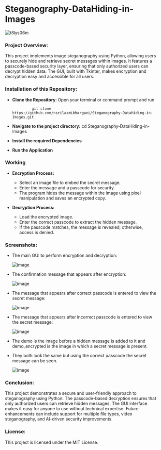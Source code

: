 # Steganography-DataHiding-in-Images

![t8lys06m](https://github.com/user-attachments/assets/b3453a6b-6006-4742-bd63-9ce3ff2b21bb)

### Project Overview:
This project implements image steganography using Python, allowing users to securely hide and retrieve secret messages within images. It features a passcode-based security layer, ensuring that only authorized users can decrypt hidden data. The GUI, built with Tkinter, makes encryption and decryption easy and accessible for all users.

### Installation of this Repository:
- __Clone the Repository__: Open your terminal or command prompt and run <br>


               git clone https://github.com/nsrilaxmibhargavi/Steganography-DataHiding-in-Images.git

  
- __Navigate to the project directory:__
  cd Steganography-DataHiding-in-Images

- __Install the required Dependencies__
- __Run the Application__



### Working

- __Encryption Process:__

   - Select an image file to embed the secret message.
   - Enter the message and a passcode for security.
   - The program hides the message within the image using pixel manipulation and saves an encrypted copy.

- __Decryption Process:__
    - Load the encrypted image.
    - Enter the correct passcode to extract the hidden message.
    - If the passcode matches, the message is revealed; otherwise, access is denied.

### Screenshots:

- The main GUI to perform encryption and decryption:
  
  ![image](https://github.com/user-attachments/assets/ef44b5a2-d783-42d3-abfd-787cd53d37b8)

- The confirmation message that appears after encryption:     

  ![image](https://github.com/user-attachments/assets/4ad176f6-f01b-4792-a2b1-4c44484ecc80)

- The message that appears after correct passcode is entered to view the secret message:

  ![image](https://github.com/user-attachments/assets/678d7d3a-b869-4871-b780-c8f83aa88ff6)

- The message that appears after incorrect passcode is entered to view the secret message:

  ![image](https://github.com/user-attachments/assets/73469f2e-0bdc-44c2-b8da-d53ead86ecf4)

- The demo is the image before a hidden message is added to it and demo_encrypted is the image in which a secret message is present.
- They both look the same but using the correct passcode the secret message can be seen.

  ![image](https://github.com/user-attachments/assets/4e8ee3a1-c3ed-47dc-956b-6400b0192310)

  
### Conclusion:

This project demonstrates a secure and user-friendly approach to steganography using Python.
The passcode-based decryption ensures that only authorized users can retrieve hidden messages.
The GUI interface makes it easy for anyone to use without technical expertise.
Future enhancements can include support for multiple file types, video steganography, and AI-driven security improvements.

### License:
This project is licensed under the MIT License.
